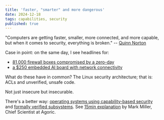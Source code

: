 ```yaml
---
title: 'faster, "smarter" and more dangerous'
date: 2024-12-18
tags: capabilities, security
published: true
---
```


"Computers are getting faster, smaller, more connected, and more capable, but when it comes to security, everything is broken." -- [Quinn Norton](https://medium.com/message/everything-is-broken-81e5f33a24e1)

Case in point: on the same day, I see headlines for:

 - [81,000 firewall boxes compromised by a zero-day](https://cybernews.com/security/doj-indicts-ofac-sanctions-chinese-hacker-exploits-sophos-firewalls-/)
 - [a $250 embedded AI board with network connectivity](https://www.msn.com/en-us/technology/tech-companies/nvidia-introduces-device-aimed-at-small-companies-hobbyists/ar-AA1w1tH5)

What do these have in common? The Linux security architecture; that is: ACLs and unverified, unsafe code.

Not just insecure but insecurable.

There's a better way: [operating systems using capability-based security](https://github.com/dckc/awesome-ocap#os) and [formally verified subsystems](https://pmc.ncbi.nlm.nih.gov/articles/PMC5597724/).
See [15min explanation](https://www.youtube.com/watch?v=wW9-KuezPp8) by Mark Miller, Chief Scientist at Agoric.
